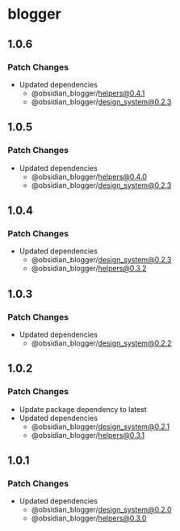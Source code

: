 # blogger

## 1.0.6

### Patch Changes

- Updated dependencies
    - @obsidian_blogger/helpers@0.4.1
    - @obsidian_blogger/design_system@0.2.3

## 1.0.5

### Patch Changes

- Updated dependencies
    - @obsidian_blogger/helpers@0.4.0
    - @obsidian_blogger/design_system@0.2.3

## 1.0.4

### Patch Changes

- Updated dependencies
    - @obsidian_blogger/design_system@0.2.3
    - @obsidian_blogger/helpers@0.3.2

## 1.0.3

### Patch Changes

- Updated dependencies
    - @obsidian_blogger/design_system@0.2.2

## 1.0.2

### Patch Changes

- Update package dependency to latest
- Updated dependencies
    - @obsidian_blogger/design_system@0.2.1
    - @obsidian_blogger/helpers@0.3.1

## 1.0.1

### Patch Changes

- Updated dependencies
    - @obsidian_blogger/design_system@0.2.0
    - @obsidian_blogger/helpers@0.3.0
